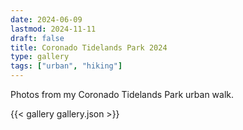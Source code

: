 ```yaml
---
date: 2024-06-09
lastmod: 2024-11-11
draft: false
title: Coronado Tidelands Park 2024
type: gallery
tags: ["urban", "hiking"]
---
```


Photos from my Coronado Tidelands Park urban walk.

{{< gallery gallery.json >}}
